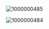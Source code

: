 ![1000000485](https://github.com/user-attachments/assets/b5ed6824-efa5-465d-8e2d-f6a335f4d479)

![1000000484](https://github.com/user-attachments/assets/9845e017-7029-4c26-8898-601b93291bdf)
